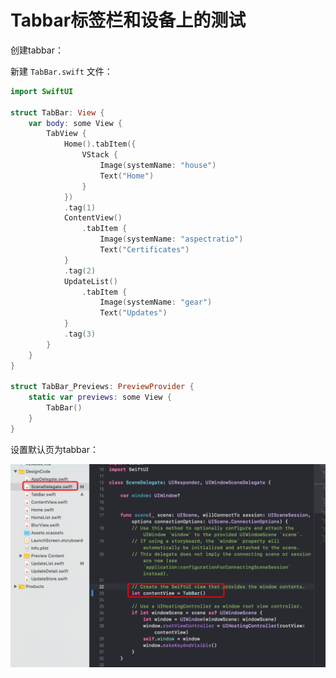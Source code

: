 # Tabbar标签栏和设备上的测试

创建tabbar：

新建 `TabBar.swift` 文件：

```swift
import SwiftUI

struct TabBar: View {
    var body: some View {
        TabView {
            Home().tabItem({
                VStack {
                    Image(systemName: "house")
                    Text("Home")
                }
            })
            .tag(1)
            ContentView()
                .tabItem {
                    Image(systemName: "aspectratio")
                    Text("Certificates")
            }
            .tag(2)
            UpdateList()
                .tabItem {
                    Image(systemName: "gear")
                    Text("Updates")
            }
            .tag(3)
        }
    }
}

struct TabBar_Previews: PreviewProvider {
    static var previews: some View {
        TabBar()
    }
}

```

设置默认页为tabbar：

![image-20200727173425357](images/image-20200727173425357.png)

